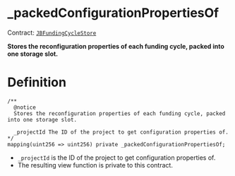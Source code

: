 # _packedConfigurationPropertiesOf

Contract: [`JBFundingCycleStore`](../)​‌

**Stores the reconfiguration properties of each funding cycle, packed into one storage slot.**

# Definition

```solidity
/** 
  @notice
  Stores the reconfiguration properties of each funding cycle, packed into one storage slot.
  
  _projectId The ID of the project to get configuration properties of.
*/
mapping(uint256 => uint256) private _packedConfigurationPropertiesOf;
```

* `_projectId` is the ID of the project to get configuration properties of.
* The resulting view function is private to this contract.
